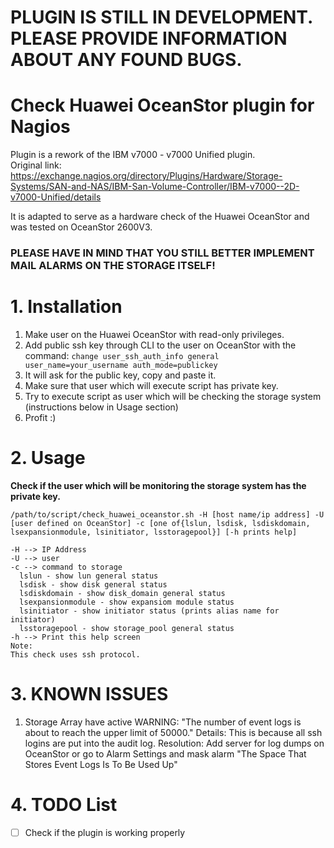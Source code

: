 # PLUGIN IS STILL IN DEVELOPMENT. PLEASE PROVIDE INFORMATION ABOUT ANY FOUND BUGS.

# Check Huawei OceanStor plugin for Nagios
Plugin is a rework of the IBM v7000 - v7000 Unified plugin.\
Original link:\
https://exchange.nagios.org/directory/Plugins/Hardware/Storage-Systems/SAN-and-NAS/IBM-San-Volume-Controller/IBM-v7000--2D-v7000-Unified/details

It is adapted to serve as a hardware check of the Huawei OceanStor and was tested on OceanStor 2600V3.

### PLEASE HAVE IN MIND THAT YOU STILL BETTER IMPLEMENT MAIL ALARMS ON THE STORAGE ITSELF!

# 1. Installation
1. Make user on the Huawei OceanStor with read-only privileges.
2. Add public ssh key through CLI to the user on OceanStor with the command: ```change user_ssh_auth_info general user_name=your_username auth_mode=publickey```
3. It will ask for the public key, copy and paste it.
4. Make sure that user which will execute script has private key.
5. Try to execute script as user which will be checking the storage system (instructions below in Usage section)
6. Profit :)

# 2. Usage
**Check if the user which will be monitoring the storage system has the private key.**

```
/path/to/script/check_huawei_oceanstor.sh -H [host name/ip address] -U [user defined on OceanStor] -c [one of{lslun, lsdisk, lsdiskdomain, lsexpansionmodule, lsinitiator, lsstoragepool}] [-h prints help]

-H --> IP Address
-U --> user
-c --> command to storage
  lslun - show lun general status
  lsdisk - show disk general status
  lsdiskdomain - show disk_domain general status
  lsexpansionmodule - show expansiom module status
  lsinitiator - show initiator status (prints alias name for initiator)
  lsstoragepool - show storage_pool general status
-h --> Print this help screen
Note:
This check uses ssh protocol.
```
# 3. KNOWN ISSUES
1. Storage Array have active WARNING: "The number of event logs is about to reach the upper limit of 50000."
Details: This is because all ssh logins are put into the audit log.
Resolution: Add server for log dumps on OceanStor or go to Alarm Settings and mask alarm "The Space That Stores Event Logs Is To Be Used Up"

# 4. TODO List
- [ ] Check if the plugin is working properly
